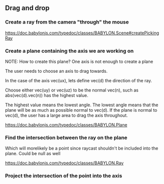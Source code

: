 ## Drag and drop

### Create a ray from the camera "through" the mouse

https://doc.babylonjs.com/typedoc/classes/BABYLON.Scene#createPickingRay

### Create a plane containing the axis we are working on

NOTE: How to create this plane? One axis is not enough to create a plane

The user needs to choose an axis to drag towards.

In the case of the axis vec(ux), lets define vec(d) the direction of the ray.

Choose either vec(uy) or vec(uz) to be the normal vec(n), such as abs(vec(d).vec(n)) has the highest value.

The highest value means the lowest angle. The lowest angle means that the plane will be as much as possible normal to vec(d). If the plane is normal to vec(d), the user has a large area to drag the axis throughout.

https://doc.babylonjs.com/typedoc/classes/BABYLON.Plane

### Find the intersection between the ray on the plane

Which will morelikely be a point since raycast shouldn't be included into the plane. Could be null as well

https://doc.babylonjs.com/typedoc/classes/BABYLON.Ray

### Project the intersection of the point into the axis